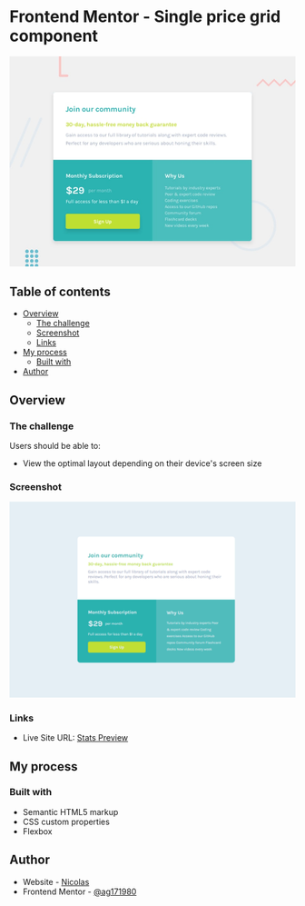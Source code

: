 # Frontend Mentor - Single price grid component

![Design preview for the Single price grid component coding challenge](./design/desktop-preview.jpg)


## Table of contents

- [Overview](#overview)
  - [The challenge](#the-challenge)
  - [Screenshot](#screenshot)
  - [Links](#links)
- [My process](#my-process)
  - [Built with](#built-with)
- [Author](#author)

## Overview

### The challenge

Users should be able to:

- View the optimal layout depending on their device's screen size

### Screenshot

![](./images/screenshot.png)

### Links

- Live Site URL: [Stats Preview](https://single-price-ag171980.netlify.app/)

## My process

### Built with

- Semantic HTML5 markup
- CSS custom properties
- Flexbox

## Author

- Website - [Nicolas](https://portfolionicolas.netlify.app/)
- Frontend Mentor - [@ag171980](https://www.frontendmentor.io/profile/ag171980)